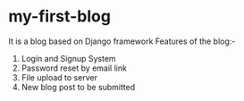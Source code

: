 # my-first-blog
It is a blog based on Django framework
Features of the blog:-
1. Login and Signup System
2. Password reset by email link
3. File upload to server
4. New blog post to be submitted
